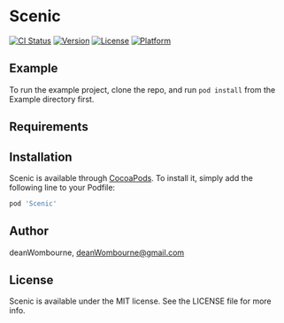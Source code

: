 # Scenic

[![CI Status](https://img.shields.io/travis/deanWombourne/Scenic.svg?style=flat)](https://travis-ci.org/deanWombourne/Scenic)
[![Version](https://img.shields.io/cocoapods/v/Scenic.svg?style=flat)](https://cocoapods.org/pods/Scenic)
[![License](https://img.shields.io/cocoapods/l/Scenic.svg?style=flat)](https://cocoapods.org/pods/Scenic)
[![Platform](https://img.shields.io/cocoapods/p/Scenic.svg?style=flat)](https://cocoapods.org/pods/Scenic)

## Example

To run the example project, clone the repo, and run `pod install` from the Example directory first.

## Requirements

## Installation

Scenic is available through [CocoaPods](https://cocoapods.org). To install
it, simply add the following line to your Podfile:

```ruby
pod 'Scenic'
```

## Author

deanWombourne, deanWombourne@gmail.com

## License

Scenic is available under the MIT license. See the LICENSE file for more info.

